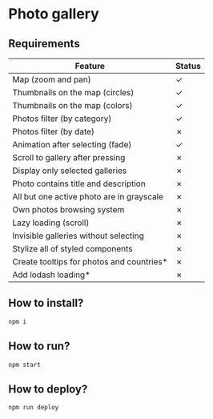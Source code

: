 # Photo gallery

## Requirements

|Feature|Status|
|---|---|
|Map (zoom and pan)|&check;|
|Thumbnails on the map (circles)|&check;|
|Thumbnails on the map (colors)|&check;|
|Photos filter (by category)|&check;|
|Photos filter (by date)|&cross;|
|Animation after selecting (fade)|&check;|
|Scroll to gallery after pressing|&cross;|
|Display only selected galleries|&cross;|
|Photo contains title and description|&cross;|
|All but one active photo are in grayscale|&cross;|
|Own photos browsing system|&cross;|
|Lazy loading (scroll)|&cross;|
|Invisible galleries without selecting|&cross;|
|Stylize all of styled components|&cross;|
|Create tooltips for photos and countries*|&cross;|
|Add lodash loading*|&cross;|

## How to install?
```
npm i
```

## How to run?
```
npm start
```

## How to deploy?
```
npm run deploy
```
